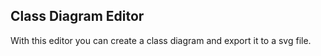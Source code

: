 ## Class Diagram Editor

With this editor you can create a class diagram and export it to a svg file.